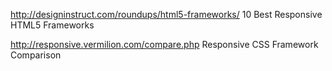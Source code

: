 http://designinstruct.com/roundups/html5-frameworks/ 10 Best Responsive HTML5 Frameworks

http://responsive.vermilion.com/compare.php Responsive CSS Framework Comparison


